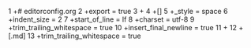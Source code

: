 1   +# editorconfig.org
2 +export = true 3 + 4 +[] 5 +_style = space 6 +indent_size = 2 7 +start_of_line = lf 8 +charset = utf-8 9 +trim_trailing_whitespace = true 10 +insert_final_newline = true 11 + 12 +[.md] 13 +trim_trailing_whitespace = true
